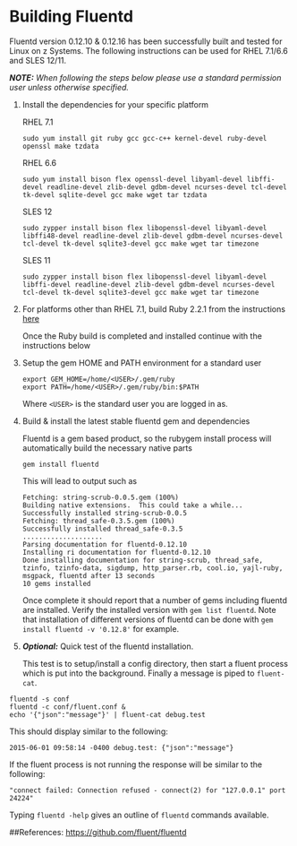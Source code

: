 # Building Fluentd

Fluentd version 0.12.10 & 0.12.16 has been successfully built and tested for Linux on z Systems.  The following instructions can be used for RHEL 7.1/6.6 and SLES 12/11.

_**NOTE:** When following the steps below please use a standard permission user unless otherwise specified._

1. Install the dependencies for your specific platform

    RHEL 7.1
    ```shell
    sudo yum install git ruby gcc gcc-c++ kernel-devel ruby-devel openssl make tzdata
    ```
    RHEL 6.6
    ```shell
    sudo yum install bison flex openssl-devel libyaml-devel libffi-devel readline-devel zlib-devel gdbm-devel ncurses-devel tcl-devel tk-devel sqlite-devel gcc make wget tar tzdata
    ```
    SLES 12
    ```shell
    sudo zypper install bison flex libopenssl-devel libyaml-devel libffi48-devel readline-devel zlib-devel gdbm-devel ncurses-devel tcl-devel tk-devel sqlite3-devel gcc make wget tar timezone
    ```
    SLES 11
    ```shell
    sudo zypper install bison flex libopenssl-devel libyaml-devel libffi-devel readline-devel zlib-devel gdbm-devel ncurses-devel tcl-devel tk-devel sqlite3-devel gcc make wget tar timezone
    ```

2. For platforms other than RHEL 7.1, build Ruby 2.2.1 from the instructions [here](https://github.com/linux-on-ibm-z/docs/wiki/Building-Ruby)

    Once the Ruby build is completed and installed continue with the instructions below
3. Setup the gem HOME and PATH environment for a standard user

    ```shell
    export GEM_HOME=/home/<USER>/.gem/ruby
    export PATH=/home/<USER>/.gem/ruby/bin:$PATH
    ```
    Where `<USER>` is the standard user you are logged in as.
4. Build & install the latest stable fluentd gem and dependencies

    Fluentd is a gem based product, so the rubygem install process will automatically build the necessary native parts
    ```shell
    gem install fluentd
    ```
    This will lead to output such as
    ```shell
    Fetching: string-scrub-0.0.5.gem (100%)
    Building native extensions.  This could take a while...
    Successfully installed string-scrub-0.0.5
    Fetching: thread_safe-0.3.5.gem (100%)
    Successfully installed thread_safe-0.3.5
    ....................
    Parsing documentation for fluentd-0.12.10
    Installing ri documentation for fluentd-0.12.10
    Done installing documentation for string-scrub, thread_safe, tzinfo, tzinfo-data, sigdump, http_parser.rb, cool.io, yajl-ruby, msgpack, fluentd after 13 seconds
    10 gems installed
    ```
    Once complete it should report that a number of gems including fluentd are installed. Verify the installed version with `gem list fluentd`.  Note that installation of different versions of fluentd can be done with `gem install fluentd -v '0.12.8'` for example.
5. _**Optional:**_ Quick test of the fluentd installation.

	This test is to setup/install a config directory, then start a fluent process which is put into the background.  Finally a message is piped to `fluent-cat`.
  
  ```shell
  fluentd -s conf
  fluentd -c conf/fluent.conf &
  echo '{"json":"message"}' | fluent-cat debug.test
  ```
  This should display similar to the following:
  ```shell
  2015-06-01 09:58:14 -0400 debug.test: {"json":"message"}
  ```
  If the fluent process is not running the response will be similar to the following:
  ```shell
  "connect failed: Connection refused - connect(2) for "127.0.0.1" port 24224"
  ```
  Typing `fluentd -help` gives an outline of `fluentd` commands available. 

##References:
https://github.com/fluent/fluentd
